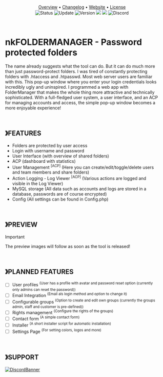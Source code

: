 <!-- HEADER -->

<!-- MAIN INFORMATION -->
<p align="center">
  <a href="https://github.com/NiceKype/nkFolderManager#foldermanager">Overview</a> •
  <a href="/CHANGELOG.md">Changelog</a> •
  <a href="https://nicekype.de">Website</a> •
  <a href="/LICENSE">License</a><br>
  <img src="https://img.shields.io/badge/Status-WIP-CC0000.svg?style=for-the-badge" alt="Status">
  <img src="https://img.shields.io/badge/Last%20Update-07.05.2025-272727.svg?style=for-the-badge" alt="Update">
  <img src="https://img.shields.io/badge/Version-1.0.0-blue.svg?style=for-the-badge" alt="Version">
  <img src="https://img.shields.io/github/downloads/NiceKype/nkFolderManager/total?style=for-the-badge">
  <img src="https://img.shields.io/github/issues/NiceKype/nkFolderManager.svg?style=for-the-badge">
  <img src="https://dcbadge.limes.pink/api/server/https://discord.gg/nicekype?style=for-the-badge" alt="Discord" href="https://discord.gg/nicekype">
</p>

<br>

<!-- DESCRIPTION -->
# nkFOLDERMANAGER - Password protected folders
The name already suggests what the tool can do. But it can do much more than just password-protect folders.
I was tired of constantly protecting folders with .htaccess and .htpasswd. Most web server users are familiar with this. This pop-up window where you enter your login credentials looks incredibly ugly and uninspired.
I programmed a web app with FolderManager that makes the whole thing more attractive and technically sophisticated.
With a full-fledged user system, a user interface, and an ACP for managing accounts and access, the simple pop-up window becomes a more enjoyable experience!

<br>

<!-- FEATURES -->
## 》FEATURES
- Folders are protected by user access
- Login with username and password
- User Interface (with overview of shared folders)
- ACP (dashboard with statistics)
- User Management <sup>[ACP]</sup> (Here you can create/edit/toggle/delete users and team members and share folders)
- Action Logging - Log Viewer <sup>[ACP]</sup> (Various actions are logged and visible in the Log Viewer)
- MySQL storage (All data such as accounts and logs are stored in a database, passwords are of course encrypted)
- Config (All settings can be found in Config.php)

<br>

<!-- PREVIEW -->
## 》PREVIEW
> [!IMPORTANT]
> The preview images will follow as soon as the tool is released!

<br>

<!-- PLANNED FEATURES -->
## 》PLANNED FEATURES
- [ ] User profiles <sup>(User has a profile with avatar and password reset option (currently only admins can reset the password))</sup>
- [ ] Email Integration <sup>(Email als login method and option to change it)</sup>
- [ ] Configurable groups <sup>(Option to create and edit own groups (currently the groups admin, staff and customer is pre-defined))</sup>
- [ ] Rights management <sup>(Configure the rights of the groups)</sup>
- [ ] Contact form <sup>(A simple contact form)</sup>
- [ ] Installer <sup>(A short installer script for automatic installation)</sup>
- [ ] Settings Page <sup>(For setting colors, logos and more)</sup>

<br>

<!-- SUPPORT -->
## 》SUPPORT
[![DiscordBanner](https://invidget.switchblade.xyz/242443392389349376?language=de)](https://discord.gg/nicekype)
